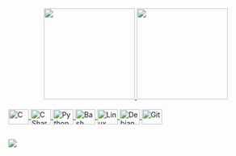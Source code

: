 <!-- GitHub Stats: https://github.com/anuraghazra/github-readme-stats -->
<!-- Stats themes: https://github.com/anuraghazra/github-readme-stats/tree/master/themes -->

<div align="center">
  <a href="https://github.com/caique-garbim">
  <img height="180em" src="https://github-readme-stats.vercel.app/api?username=caique-garbim&show_icons=true&theme=algolia&include_all_commits=true&count_private=true"/>
  <img height="180em" src="https://github-readme-stats.vercel.app/api/top-langs/?username=caique-garbim&layout=compact&langs_count=7&theme=algolia"/>
</div>

<!-- Technology icons: https://devicon.dev/ -->
<div style="display: inline_block"><br>
  <img align="center" alt="C" height="30" width="40" src="https://cdn.jsdelivr.net/gh/devicons/devicon/icons/c/c-original.svg">
  <img align="center" alt="C Sharp" height="30" width="40" src="https://cdn.jsdelivr.net/gh/devicons/devicon/icons/csharp/csharp-original.svg">
  <img align="center" alt="Python" height="30" width="40" src="https://cdn.jsdelivr.net/gh/devicons/devicon/icons/python/python-original.svg">
  <img align="center" alt="Bash" height="30" width="40" src="https://cdn.jsdelivr.net/gh/devicons/devicon/icons/bash/bash-original.svg">
  <img align="center" alt="Linux" height="30" width="40" src="https://cdn.jsdelivr.net/gh/devicons/devicon/icons/linux/linux-original.svg">
  <img align="center" alt="Debian" height="30" width="40" src="https://cdn.jsdelivr.net/gh/devicons/devicon/icons/debian/debian-original.svg">
  <img align="center" alt="Git" height="30" width="40" src="https://cdn.jsdelivr.net/gh/devicons/devicon/icons/git/git-original.svg">
</div>
  
  ##
  
<!-- Contact badges: https://dev.to/envoy_/150-badges-for-github-pnk -->
<div>
  <a href="https://www.linkedin.com/in/caique-garbim/" target="_blank"><img src="https://img.shields.io/badge/-LinkedIn-%230077B5?style=for-the-badge&logo=linkedin&logoColor=white" target="_blank"></a>
</div>

<!---Profile Counter
<div>
  <br/>
  <p align="center">
    Número de visitas: <br> <img src="https://profile-counter.glitch.me/caique-garbim/count.svg" alt="contador de visitas">
  </p>
</div>
--->
